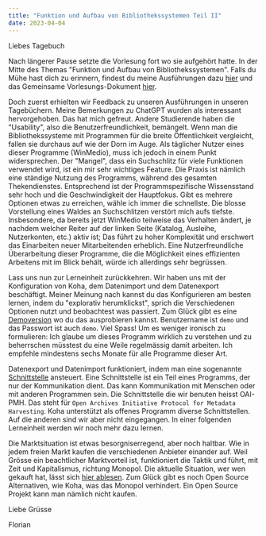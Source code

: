 ```yaml
---
title: "Funktion und Aufbau von Bibliothekssystemen Teil II"
date: 2023-04-04
---
```


Liebes Tagebuch

Nach längerer Pause setzte die Vorlesung fort wo sie aufgehört hatte.
In der Mitte des Themas "Funktion und Aufbau von Bibliothekssystemen".
Falls du Mühe hast dich zu erinnern, findest du meine Ausführungen dazu [hier](https://florian896.github.io/lerntagebuch-bain/2023/03/07/Bibliotheksysteme1.html) und das Gemeinsame Vorlesungs-Dokument [hier](https://pad.gwdg.de/glYuuHwsS6aokIat19Kxpg).  

Doch zuerst erhielten wir Feedback zu unseren Ausführungen in unseren Tagebüchern.
Meine Bemerkungen zu ChatGPT wurden als interessant hervorgehoben. 
Das hat mich gefreut.
Andere Studierende haben die "Usability", also die Benutzerfreundlichkeit, bemängelt.
Wenn man die Bibliothekssysteme mit Programmen für die breite Öffentlichkeit vergleicht, fallen sie durchaus auf wie der Dorn im Auge.
Als täglicher Nutzer eines dieser Programme (WinMedio), muss ich jedoch in einem Punkt widersprechen.
Der "Mangel", dass ein Suchschlitz für viele Funktionen verwendet wird, ist ein mir sehr wichtiges Feature.
Die Praxis ist nämlich eine ständige Nutzung des Programms, während des gesamten Thekendienstes.
Entsprechend ist der Programmspezifische Wissensstand sehr hoch und die Geschwindigkeit der Hauptfokus.
Gibt es mehrere Optionen etwas zu erreichen, wähle ich immer die schnellste.
Die blosse Vorstellung eines Waldes an Suchschlitzen verstört mich aufs tiefste.
Insbesondere, da bereits jetzt WinMedio teilweise das Verhalten ändert, je nachdem welcher Reiter auf der linken Seite (Katalog, Ausleihe, Nutzerkonten, etc.) aktiv ist; Das führt zu hoher Komplexität und erschwert das Einarbeiten neuer Mitarbeitenden erheblich. 
Eine Nutzerfreundliche Überarbeitung dieser Programme, die die Möglichkeit eines effizienten Arbeitens mit im Blick behält, würde ich allerdings sehr begrüssen.

Lass uns nun zur Lerneinheit zurückkehren.
Wir haben uns mit der Konfiguration von Koha, dem Datenimport und dem Datenexport beschäftigt.
Meiner Meinung nach kannst du das Konfigurieren am besten lernen, indem du "explorativ herumklickst", sprich die Verschiedenen Optionen nutzt und beobachtest was passiert.
Zum Glück gibt es eine [Demoversion](https://koha.adminkuhn.ch:8443/) wo du das ausprobieren kannst.
Benutzername ist ``demo`` und das Passwort ist auch ``demo``.
Viel Spass!
Um es weniger ironisch zu formulieren: Ich glaube um dieses Programm wirklich zu verstehen und zu beherrschen müsstest du eine Weile regelmässig damit arbeiten.
Ich empfehle mindestens sechs Monate für alle Programme dieser Art.

Datenexport und Datenimport funktioniert, indem man eine sogenannte [Schnittstelle](https://de.wikipedia.org/wiki/Schnittstelle) ansteuert.
Eine Schnittstelle ist ein Teil eines Programms, der nur der Kommunikation dient.
Das kann Kommunikation mit Menschen oder mit anderen Programmen sein.
Die Schnittstelle die wir benuten heisst OAI-PMH.
Das steht für ``Open Archives Initiative Protocol for Metadata Harvesting``.
Koha unterstützt als offenes Programm diverse Schnittstellen.
Auf die anderen sind wir aber nicht eingegangen.
In einer folgenden Lerneinheit werden wir noch mehr dazu lernen.

Die Marktsituation ist etwas besorgniserregend, aber noch haltbar.
Wie in jedem freien Markt kaufen die verschiedenen Anbieter einander auf.
Weil Grösse ein beachtlicher Marktvorteil ist, funktioniert die Taktik und führt, mit Zeit und Kapitalismus, richtung Monopol.
Die aktuelle Situation, wer wen gekauft hat, lässt sich [hier ablesen](https://librarytechnology.org/mergers/).
Zum Glück gibt es noch Open Source Alternativen, wie Koha, was das Monopol verhindert.
Ein Open Source Projekt kann man nämlich nicht kaufen.

Liebe Grüsse

Florian
